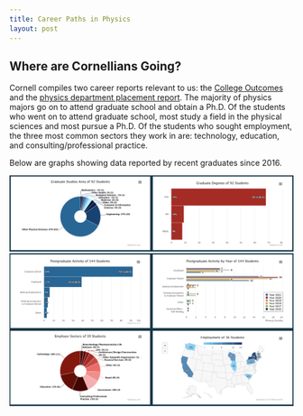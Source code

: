 ```yaml
---
title: Career Paths in Physics
layout: post
---
```

<link rel="stylesheet" href="/main.css">

## Where are Cornellians Going?

Cornell compiles two career reports relevant to us: the [College Outcomes](https://ccs.career.cornell.edu/dash/dashboard_activity) and the [physics department placement report](https://physics.cornell.edu/career-outcomes). The majority of physics majors go on to attend graduate school and obtain a Ph.D. Of the students who went on to attend graduate school, most study a field in the physical sciences and most pursue a Ph.D. Of the students who sought employment, the three most common sectors they work in are: technology, education, and consulting/professional practice. 

Below are graphs showing data reported by recent graduates since 2016. 

<img src="/imgs/postgrad1.png">

<img src="/imgs/postgrad2.png">